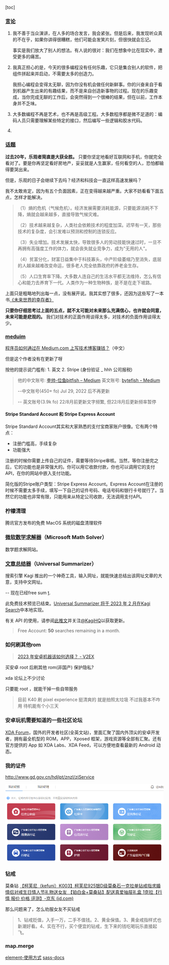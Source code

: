 [toc]

### [言论](https://www.ruanyifeng.com/blog/2023/02/weekly-issue-241.html#:~:text=%E8%A7%A3%E5%86%B3%E7%9A%84%E9%97%AE%E9%A2%98%E3%80%82-,%E8%A8%80%E8%AE%BA,-1%E3%80%81)

1. 我不善于当众演讲，在人多的场合发言，我会紧张。但是后来，我发现听众真的不在乎，如果你讲得很糟糕，他们可能会发笑片刻，但很快就会忘记。

   事实是我们放大了别人的想法。有人说的很对：我们在想象中比在现实中，遭受更多的痛苦。

2. 我真正担心的是，今天的很多编程没有任何乐趣，它只是集合别人的软件，把组件拼起来并启动，不需要太多的创造力。

   我担心编程会变得太无聊，因为你没有机会做任何新鲜事。你的兴奋来自于看到机器产生出来的有趣结果，而不是来自创造新事物的过程。现在的乐趣变成，当你完成无聊的工作后，会突然得到一个很棒的结果，但在以前，工作本身并不乏味。

3. 大多数编程不再是艺术，也不再是高级工程。大多数程序都是微不足道的：编码人员只需要理解某些特定的接口，然后编写一些逻辑和胶水代码。

   

4. 



### [话题](https://www.ruanyifeng.com/blog/2022/02/weekly-issue-194.html#:~:text=%E6%88%91%E4%B8%8D%E5%A4%AA%E6%95%A2,%E5%9C%A8%E8%B5%B0%E4%B8%8B%E5%9D%A1%E8%B7%AF%E3%80%82)

**过去20年，乐观者简直是大获全胜。** 只要你坚定地看好互联网和手机，你就完全看对了。要是你再坚定看好房地产，妥妥就是人生赢家，任何看空的人，恐怕都输得要哭出来。

但是，乐观的日子会继续下去吗？经济和科技会一直这样高速发展吗？

我不太敢肯定，因为有五个负面因素，正在变得越来越严重。大家不妨看看下面五点，怎样才能解决。

> （1）熵的危机（气候危机）。经济发展需要消耗能源，只要能源消耗不下降，熵就会越来越多，直接导致气候灾难。
>
> （2）技术越来越复杂，人类社会依赖技术的程度加深。迟早有一天，那些技术的复杂度，会引发难以预测和控制的连锁反应。
>
> （3）失业增加。技术发展太快，导致很多人的劳动技能快速过时，一旦不再拥有高强度工作的体力，就会丧失就业竞争力，成为"无用的人"。
>
> （4）贫富分化，财富日益集中于科技寡头，中产阶级萎缩乃至消失，底层的人越来越难改变命运，很多老人完全依靠政府的养老金生存。
>
> （5）人口生育率下降。大多数人连自己的生活水平都无法维持，怎么有信心和能力去养育下一代。人类作为一种生物种族，是不是在走下坡路。

上面只是粗略地列出每一点，没有展开说。我其实想了很多，还因为这些写了一本书[《未来世界的幸存者》](./未来世界的幸存者.pdf)

**只要你仔细思考过上面的五点，就不太可能对未来那么充满信心，也许就会同意，未来可能是悲观的。** 我们对技术的正面作用谈得太多，对技术的负面作用谈得太少。



### [meduim](https://medium.com/)

[程序员如何通过在 Medium.com 上写技术博客赚钱？](https://medium.com/写作之路/程序员如何在medium-com上通过写技术博客赚钱-6d47d82b03dd)（中文）

但是这个作者没有在更新了呀

按他的提示说门槛有: 1. 英文 2. Stripe (身份验证 _ hhh 公司报税)

> 他的中文账号: [李帅-位鱼bitfish – Medium](https://bitfish-cn.medium.com/) 英文账号: [bytefish – Medium](https://bytefish.medium.com/)
>
> --中文账号(450+ fo) Jul 29, 2022 后不再更新
>
> -- 英文账号(3.9k fo) 22/8月前更新文字频繁, 但22/8月后更新频率暂停





#### Stripe Standard Account 和 Stripe Express Account

Stripe Standard Account其实和大家熟悉的支付宝商家账户很像。它有两个特点：

- 注册门槛高，手续复杂
- 功能强大

注册的时候你需要上传自己的证件，需要等待Stripe审核。当然，等你注册完之后，它的功能也是非常强大的。你可以用它收款付款，你也可以调用它的支付API，在你的网站中嵌入支付功能。

简化版的Stripe账户类型：Stripe Express Account。Express Account在注册的时候不需要太多手续，填写一下自己的证件号码、电话号码和银行卡号就行了。当然它的功能也非常有限，只能用来从特定公司收款，无法调用支付API。



### 柠檬清理

腾讯官方发布的免费 MacOS 系统的磁盘清理软件



### [微软数学求解器](https://mathsolver.microsoft.com/)（Microsoft Math Solver）

数学题求解网站。



### [文章总结器](https://labs.kagi.com/ai/sum)（Universal Summarizer）

搜索引擎 Kagi 推出的一个神奇工具，输入网址，就能快速总结出该网址文章的大意，支持中文网址。

-- 现在已经free sum [t](https://twitter.com/vladquant/status/1624151390527590401).

此免费技术预览已结束。[Universal Summarizer 将于 2023 年 2 月在Kagi Search](https://kagi.com/)中本地实现。

有关 API 的使用，请参阅[此推文](https://twitter.com/vladquant/status/1624151390527590401)并关注[@KagiHQ](https://twitter.com/KagiHQ)以获取更新。

> Free Account: **50** searches remaining in a month. 



### 如何刷其他rom

> [2023 年安卓机器该如何选择？ - V2EX](https://www.v2ex.com/t/914102#reply90)

买安卓 root 后刷其他 rom(非国产) 保护隐私?

xda 论坛上不少讨论

只要能 root ，就能干掉一些自带服务

> 目前 K40 刷 pixel experience 挺清爽的 就是拍照太垃圾 不过我基本不咋用 待机能有个小三天



### 安卓玩机需要知道的一些社区论坛

[XDA Forum](https://sspai.com/link?target=https%3A%2F%2Fwww.xda-developers.com%2F)，国外的开发者社区(全英文站)，里面汇聚了国内外顶尖的安卓开发者，拥有最全机型的 ROM，APP，Xposed 框架，游戏资源等全部有汇聚。还有官方提供的 App 如 XDA Labs、XDA Feed，可以方便地查看最新的 Android 动态。



### 我的证件

http://www.gd.gov.cn/hdjlpt/znzl/zjService

![image-20230210151657397](./imgs/image-20230210151657397.png)



### 钻戒

莫桑钻 [【柯芙尼（kefuni）K003】柯芙尼925银D级莫桑石一克拉单钻戒指求婚情侣对戒生日情人节礼物送女友 【铂白金+莫桑钻】配送真爱抽屉礼盒 1克拉【行情 报价 价格 评测】-京东 (jd.com)](https://item.jd.com/10056792865733.html#crumb-wrap)

那么问题来了，怎么劝服女友不买钻戒

>  1、钻戒贬值，入手一万，二手不值钱。2、黄金保值。3、黄金戒指样式也新潮好看。4、实在不行，买个便宜的钻戒，生下来的钱吃喝玩乐直接起飞。



### map.merge

[element-使用方式](https://github.com/element-plus/element-plus/blob/dev/packages/theme-chalk/src/dark/var.scss#L57)   [sass-docs](https://sass-lang.com/documentation/values/maps#add-to-a-map)
